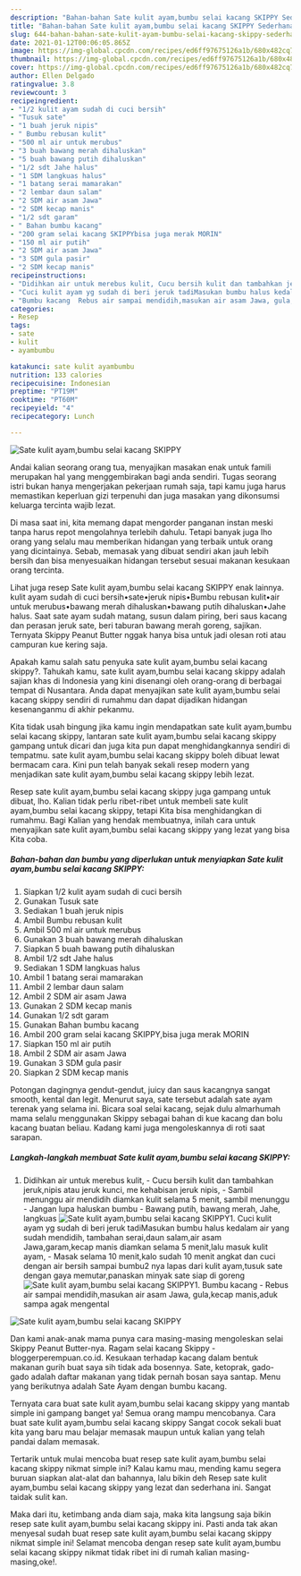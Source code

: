 ```yaml
---
description: "Bahan-bahan Sate kulit ayam,bumbu selai kacang SKIPPY Sederhana dan Mudah Dibuat"
title: "Bahan-bahan Sate kulit ayam,bumbu selai kacang SKIPPY Sederhana dan Mudah Dibuat"
slug: 644-bahan-bahan-sate-kulit-ayam-bumbu-selai-kacang-skippy-sederhana-dan-mudah-dibuat
date: 2021-01-12T00:06:05.865Z
image: https://img-global.cpcdn.com/recipes/ed6ff97675126a1b/680x482cq70/sate-kulit-ayambumbu-selai-kacang-skippy-foto-resep-utama.jpg
thumbnail: https://img-global.cpcdn.com/recipes/ed6ff97675126a1b/680x482cq70/sate-kulit-ayambumbu-selai-kacang-skippy-foto-resep-utama.jpg
cover: https://img-global.cpcdn.com/recipes/ed6ff97675126a1b/680x482cq70/sate-kulit-ayambumbu-selai-kacang-skippy-foto-resep-utama.jpg
author: Ellen Delgado
ratingvalue: 3.8
reviewcount: 3
recipeingredient:
- "1/2 kulit ayam sudah di cuci bersih"
- "Tusuk sate"
- "1 buah jeruk nipis"
- " Bumbu rebusan kulit"
- "500 ml air untuk merubus"
- "3 buah bawang merah dihaluskan"
- "5 buah bawang putih dihaluskan"
- "1/2 sdt Jahe halus"
- "1 SDM langkuas halus"
- "1 batang serai mamarakan"
- "2 lembar daun salam"
- "2 SDM air asam Jawa"
- "2 SDM kecap manis"
- "1/2 sdt garam"
- " Bahan bumbu kacang"
- "200 gram selai kacang SKIPPYbisa juga merak MORIN"
- "150 ml air putih"
- "2 SDM air asam Jawa"
- "3 SDM gula pasir"
- "2 SDM kecap manis"
recipeinstructions:
- "Didihkan air untuk merebus kulit, Cucu bersih kulit dan tambahkan jeruk,nipis atau jeruk kunci, me kehabisan jeruk nipis, Sambil menunggu air mendidih diamkan kulit selama 5 menit, sambil menunggu Jangan lupa haluskan bumbu  Bawang putih, bawang merah, Jahe, langkuas"
- "Cuci kulit ayam yg sudah di beri jeruk tadiMasukan bumbu halus kedalam air yang sudah mendidih, tambahan serai,daun salam,air asam Jawa,garam,kecap manis diamkan selama 5 menit,lalu masuk kulit ayam, Masak selama 10 menit,kalo sudah 10 menit angkat dan cuci dengan air bersih sampai bumbu2 nya lapas dari kulit ayam,tusuk sate dengan gaya memutar,panaskan minyak sate siap di goreng"
- "Bumbu kacang  Rebus air sampai mendidih,masukan air asam Jawa, gula,kecap manis,aduk sampa agak mengental"
categories:
- Resep
tags:
- sate
- kulit
- ayambumbu

katakunci: sate kulit ayambumbu 
nutrition: 133 calories
recipecuisine: Indonesian
preptime: "PT19M"
cooktime: "PT60M"
recipeyield: "4"
recipecategory: Lunch

---
```



![Sate kulit ayam,bumbu selai kacang SKIPPY](https://img-global.cpcdn.com/recipes/ed6ff97675126a1b/680x482cq70/sate-kulit-ayambumbu-selai-kacang-skippy-foto-resep-utama.jpg)

Andai kalian seorang orang tua, menyajikan masakan enak untuk famili merupakan hal yang menggembirakan bagi anda sendiri. Tugas seorang istri bukan hanya mengerjakan pekerjaan rumah saja, tapi kamu juga harus memastikan keperluan gizi terpenuhi dan juga masakan yang dikonsumsi keluarga tercinta wajib lezat.

Di masa  saat ini, kita memang dapat mengorder panganan instan meski tanpa harus repot mengolahnya terlebih dahulu. Tetapi banyak juga lho orang yang selalu mau memberikan hidangan yang terbaik untuk orang yang dicintainya. Sebab, memasak yang dibuat sendiri akan jauh lebih bersih dan bisa menyesuaikan hidangan tersebut sesuai makanan kesukaan orang tercinta. 

Lihat juga resep Sate kulit ayam,bumbu selai kacang SKIPPY enak lainnya. kulit ayam sudah di cuci bersih•sate•jeruk nipis•Bumbu rebusan kulit•air untuk merubus•bawang merah dihaluskan•bawang putih dihaluskan•Jahe halus. Saat sate ayam sudah matang, susun dalam piring, beri saus kacang dan perasan jeruk sate, beri taburan bawang merah goreng, sajikan. Ternyata Skippy Peanut Butter nggak hanya bisa untuk jadi olesan roti atau campuran kue kering saja.

Apakah kamu salah satu penyuka sate kulit ayam,bumbu selai kacang skippy?. Tahukah kamu, sate kulit ayam,bumbu selai kacang skippy adalah sajian khas di Indonesia yang kini disenangi oleh orang-orang di berbagai tempat di Nusantara. Anda dapat menyajikan sate kulit ayam,bumbu selai kacang skippy sendiri di rumahmu dan dapat dijadikan hidangan kesenanganmu di akhir pekanmu.

Kita tidak usah bingung jika kamu ingin mendapatkan sate kulit ayam,bumbu selai kacang skippy, lantaran sate kulit ayam,bumbu selai kacang skippy gampang untuk dicari dan juga kita pun dapat menghidangkannya sendiri di tempatmu. sate kulit ayam,bumbu selai kacang skippy boleh dibuat lewat bermacam cara. Kini pun telah banyak sekali resep modern yang menjadikan sate kulit ayam,bumbu selai kacang skippy lebih lezat.

Resep sate kulit ayam,bumbu selai kacang skippy juga gampang untuk dibuat, lho. Kalian tidak perlu ribet-ribet untuk membeli sate kulit ayam,bumbu selai kacang skippy, tetapi Kita bisa menghidangkan di rumahmu. Bagi Kalian yang hendak membuatnya, inilah cara untuk menyajikan sate kulit ayam,bumbu selai kacang skippy yang lezat yang bisa Kita coba.

<!--inarticleads1-->

##### Bahan-bahan dan bumbu yang diperlukan untuk menyiapkan Sate kulit ayam,bumbu selai kacang SKIPPY:

1. Siapkan 1/2 kulit ayam sudah di cuci bersih
1. Gunakan Tusuk sate
1. Sediakan 1 buah jeruk nipis
1. Ambil  Bumbu rebusan kulit
1. Ambil 500 ml air untuk merubus
1. Gunakan 3 buah bawang merah dihaluskan
1. Siapkan 5 buah bawang putih dihaluskan
1. Ambil 1/2 sdt Jahe halus
1. Sediakan 1 SDM langkuas halus
1. Ambil 1 batang serai mamarakan
1. Ambil 2 lembar daun salam
1. Ambil 2 SDM air asam Jawa
1. Gunakan 2 SDM kecap manis
1. Gunakan 1/2 sdt garam
1. Gunakan  Bahan bumbu kacang
1. Ambil 200 gram selai kacang SKIPPY,bisa juga merak MORIN
1. Siapkan 150 ml air putih
1. Ambil 2 SDM air asam Jawa
1. Gunakan 3 SDM gula pasir
1. Siapkan 2 SDM kecap manis


Potongan dagingnya gendut-gendut, juicy dan saus kacangnya sangat smooth, kental dan legit. Menurut saya, sate tersebut adalah sate ayam terenak yang selama ini. Bicara soal selai kacang, sejak dulu almarhumah mama selalu menggunakan Skippy sebagai bahan di kue kacang dan bolu kacang buatan beliau. Kadang kami juga mengoleskannya di roti saat sarapan. 

<!--inarticleads2-->

##### Langkah-langkah membuat Sate kulit ayam,bumbu selai kacang SKIPPY:

1. Didihkan air untuk merebus kulit, - Cucu bersih kulit dan tambahkan jeruk,nipis atau jeruk kunci, me kehabisan jeruk nipis, - Sambil menunggu air mendidih diamkan kulit selama 5 menit, sambil menunggu - Jangan lupa haluskan bumbu  - Bawang putih, bawang merah, Jahe, langkuas
<img src="//assets-global.cpcdn.com/assets/icons/button_play-2c75c40dde080a61004c1f40b05d8f140eaff45d7e9e6481dc71c63d2e7c4909.png" alt="Sate kulit ayam,bumbu selai kacang SKIPPY">1. Cuci kulit ayam yg sudah di beri jeruk tadiMasukan bumbu halus kedalam air yang sudah mendidih, tambahan serai,daun salam,air asam Jawa,garam,kecap manis diamkan selama 5 menit,lalu masuk kulit ayam, - Masak selama 10 menit,kalo sudah 10 menit angkat dan cuci dengan air bersih sampai bumbu2 nya lapas dari kulit ayam,tusuk sate dengan gaya memutar,panaskan minyak sate siap di goreng
<img src="//assets-global.cpcdn.com/assets/icons/button_play-2c75c40dde080a61004c1f40b05d8f140eaff45d7e9e6481dc71c63d2e7c4909.png" alt="Sate kulit ayam,bumbu selai kacang SKIPPY">1. Bumbu kacang  - Rebus air sampai mendidih,masukan air asam Jawa, gula,kecap manis,aduk sampa agak mengental
<img src="//assets-global.cpcdn.com/assets/icons/button_play-2c75c40dde080a61004c1f40b05d8f140eaff45d7e9e6481dc71c63d2e7c4909.png" alt="Sate kulit ayam,bumbu selai kacang SKIPPY">

Dan kami anak-anak mama punya cara masing-masing mengoleskan selai Skippy Peanut Butter-nya. Ragam selai kacang Skippy - bloggerperempuan.co.id. Kesukaan terhadap kacang dalam bentuk makanan gurih buat saya sih tidak ada bosennya. Sate, ketoprak, gado-gado adalah daftar makanan yang tidak pernah bosan saya santap. Menu yang berikutnya adalah Sate Ayam dengan bumbu kacang. 

Ternyata cara buat sate kulit ayam,bumbu selai kacang skippy yang mantab simple ini gampang banget ya! Semua orang mampu mencobanya. Cara buat sate kulit ayam,bumbu selai kacang skippy Sangat cocok sekali buat kita yang baru mau belajar memasak maupun untuk kalian yang telah pandai dalam memasak.

Tertarik untuk mulai mencoba buat resep sate kulit ayam,bumbu selai kacang skippy nikmat simple ini? Kalau kamu mau, mending kamu segera buruan siapkan alat-alat dan bahannya, lalu bikin deh Resep sate kulit ayam,bumbu selai kacang skippy yang lezat dan sederhana ini. Sangat taidak sulit kan. 

Maka dari itu, ketimbang anda diam saja, maka kita langsung saja bikin resep sate kulit ayam,bumbu selai kacang skippy ini. Pasti anda tak akan menyesal sudah buat resep sate kulit ayam,bumbu selai kacang skippy nikmat simple ini! Selamat mencoba dengan resep sate kulit ayam,bumbu selai kacang skippy nikmat tidak ribet ini di rumah kalian masing-masing,oke!.

